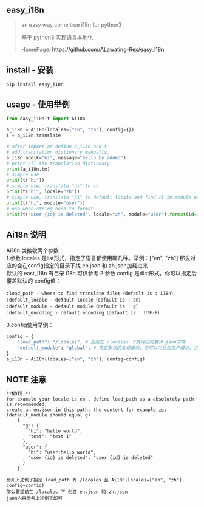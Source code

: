 ## easy_i18n
> an easy way come true i18n for python3  
> 
> 基于 python3 实现语言本地化
> 
> HomePage: https://github.com/ALawating-Rex/easy_i18n
> 

## install - 安装
```shell script
pip install easy_i18n
```

## usage - 使用举例
```python
from easy_i18n.t import Ai18n

a_i18n = Ai18n(locales=["en", "zh"], config={})
t = a_i18n.translate

# after import or define a_i18n and t
# add translation dictionary manually.
a_i18n.add(k="hi", message="hello by added")
# print all the translation dictionary
print(a_i18n.tm)
# simple use
print(t("hi"))
# simple use, translate "hi" to zh
print(t("hi", locale="zh"))
# simple use, translate "hi" to default locale and find it in module user
print(t("hi", module="user"))
# use when string need to format
print(t("user {id} is deleted", locale="zh", module="user").format(id=1))
```

## Ai18n 说明
Ai18n 类接收两个参数：  
1.参数 locales 是list形式，指定了语言都使用哪几种。举例：["en", "zh"] 那么对应的会在config指定的目录下找 en.json 和 zh.json加载过来  
默认的 east_i18n 有目录 i18n 可供参考
2.参数 config 是dict形式，你可以指定后覆盖默认的 config值：
```
:load_path - where to find translate files（default is : i18n）
:default_locale - default locale（default is : en）
:default_module - default module（default is : g）
:default_encoding - default encoding（default is : UTF-8）
```  
3.config使用举例：
```python
config = {
    "load_path": "/locales", # 指定在 /locales 下找对应的翻译 json文件
    "default_module": "global", # 指定默认的全局模块，你可以为比如用户模块，订单模块单独设置翻译，如果不指定 module 则会去全局模块查找。
}
a_i18n = Ai18n(locales=["en", "zh"], config=config)
```

## NOTE 注意
```
**NOTE:** 
for example your locale is en , define load_path as a absolutely path is recommended,
create an en.json in this path. the content for example is: (default_module should equal g)
    {
      "g": {
        "hi": "hello world",
        "test": "test 1"
      },
      "user": {
        "hi": "user:hello world",
        "user {id} is deleted": "user {id} is deleted"
      }
    }

比如上述例子指定 load_path 为 /locales 且 Ai18n(locales=["en", "zh"], config=config)
那么要提前在 /locales 下 创建 en.json 和 zh.json 
json内容参考上述例子即可
```
